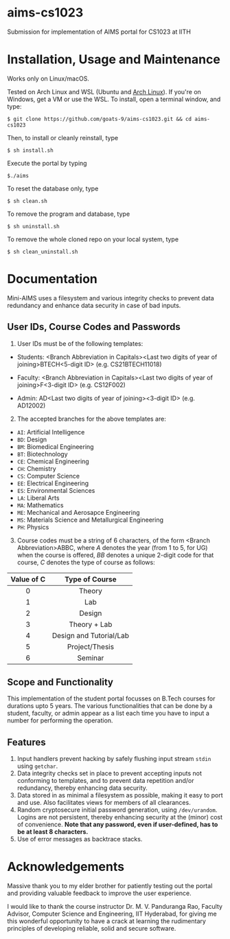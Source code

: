 # aims-cs1023
Submission for implementation of AIMS portal for CS1023 at IITH

# Installation, Usage and Maintenance
Works only on Linux/macOS. 

Tested on Arch Linux and WSL (Ubuntu and [Arch Linux](https://github.com/yuk7/ArchWSL)). If you're on Windows, get a VM or use the WSL. To install, open a terminal window, and type:

`$ git clone https://github.com/goats-9/aims-cs1023.git && cd aims-cs1023`

Then, to install or cleanly reinstall, type

`$ sh install.sh`

Execute the portal by typing

`$./aims`

To reset the database only, type

`$ sh clean.sh`

To remove the program and database, type

`$ sh uninstall.sh`

To remove the whole cloned repo on your local system, type

`$ sh clean_uninstall.sh`

# Documentation
Mini-AIMS uses a filesystem and various integrity checks to prevent data redundancy and enhance data security in case of bad inputs. 

## User IDs, Course Codes and Passwords
1. User IDs must be of the following templates:

  * Students: \<Branch Abbreviation in Capitals\>\<Last two digits of year of joining\>BTECH\<5-digit ID\> (e.g. CS21BTECH11018)

  * Faculty: \<Branch Abbreviation in Capitals\>\<Last two digits of year of joining\>F\<3-digit ID\> (e.g. CS12F002)

  * Admin: AD\<Last two digits of year of joining\>\<3-digit ID\> (e.g. AD12002)
2. The accepted branches for the above templates are:
  * `AI`: Artificial Intelligence
  * `BD`: Design
  * `BM`: Biomedical Engineering
  * `BT`: Biotechnology
  * `CE`: Chemical Engineering
  * `CH`: Chemistry
  * `CS`: Computer Science
  * `EE`: Electrical Engineering
  * `ES`: Environmental Sciences
  * `LA`: Liberal Arts
  * `MA`: Mathematics
  * `ME`: Mechanical and Aerosapce Engineering
  * `MS`: Materials Science and Metallurgical Engineering
  * `PH`: Physics
3. Course codes must be a string of 6 characters, of the form \<Branch Abbreviation\>ABBC, where _A_ denotes the year (from 1 to 5, for UG) when the course is offered, _BB_ denotes a unique 2-digit code for that course, _C_ denotes the type of course as follows:
  
  Value of C | Type of Course
  :--------: | :------------:
  0          | Theory
  1          | Lab
  2          | Design
  3          | Theory + Lab
  4          | Design and Tutorial/Lab
  5          | Project/Thesis
  6          | Seminar
    
## Scope and Functionality
This implementation of the student portal focusses on B.Tech courses for durations upto 5 years. The various functionalities that can be done by a student, faculty, or admin appear as a list each time you have to input a number for performing the operation.

## Features
1. Input handlers prevent hacking by safely flushing input stream `stdin` using `getchar`.
2. Data integrity checks set in place to prevent accepting inputs not conforming to templates, and to prevent data repetition and/or redundancy, thereby enhancing data security.
3. Data stored in as minimal a filesystem as possible, making it easy to port and use. Also facilitates views for members of all clearances.
4. Random cryptosecure initial password generation, using `/dev/urandom`. Logins are not persistent, thereby enhancing security at the (minor) cost of convenience. **Note that any password, even if user-defined, has to be at least 8 characters.**
5. Use of error messages as backtrace stacks.

# Acknowledgements
Massive thank you to my elder brother for patiently testing out the portal and providing valuable feedback to improve the user experience.

I would like to thank the course instructor Dr. M. V. Panduranga Rao, Faculty Advisor, Computer Science and Engineering, IIT Hyderabad, for giving me this wonderful opportunity to have a crack at learning the rudimentary principles of developing reliable, solid and secure software.
